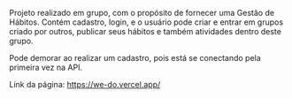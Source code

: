 Projeto realizado em grupo, com o propósito de fornecer uma Gestão de Hábitos. Contém cadastro, login, e o usuário pode criar e entrar em grupos criado por outros, publicar seus hábitos e também atividades dentro deste grupo.

Pode demorar ao realizar um cadastro, pois está se conectando pela primeira vez na API.

Link da página: https://we-do.vercel.app/
